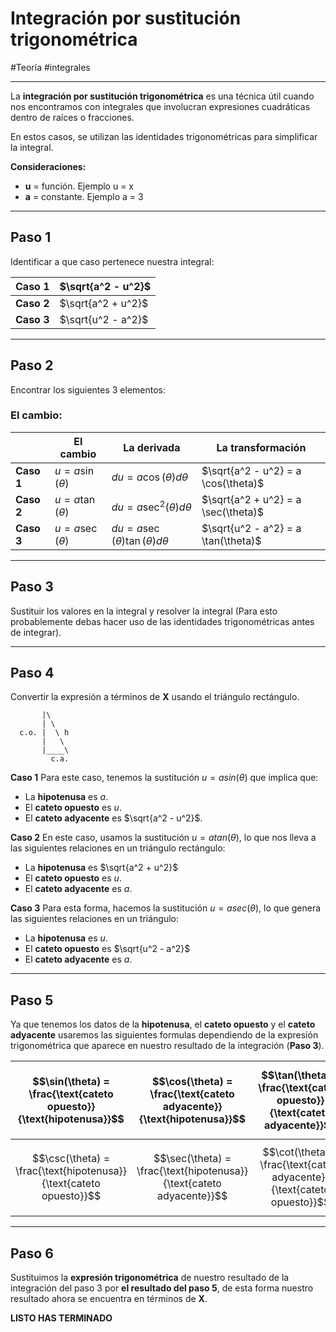 # Integración por sustitución trigonométrica
#Teoría #integrales

---
La **integración por sustitución trigonométrica** es una técnica útil cuando nos encontramos con integrales que involucran expresiones cuadráticas dentro de raíces o fracciones.

En estos casos, se utilizan las identidades trigonométricas para simplificar la integral. 

**Consideraciones:**
- **u** = función. Ejemplo u = x
- **a** = constante. Ejemplo a = 3
---
## Paso 1
Identificar a que caso pertenece nuestra integral:

| **Caso 1** | $\sqrt{a^2 - u^2}$ |
| ---------- | ------------------ |
| **Caso 2** | $\sqrt{a^2 + u^2}$ |
| **Caso 3** | $\sqrt{u^2 - a^2}$ |

---
## Paso 2
Encontrar los siguientes 3 elementos:
### El cambio:

|            | El cambio            | La derivada                                | La transformación                   |
| ---------- | -------------------- | ------------------------------------------ | ----------------------------------- |
| **Caso 1** | $u = a \sin(\theta)$ | $du = a \cos(\theta) d\theta$              | $\sqrt{a^2 - u^2} = a \cos(\theta)$ |
| **Caso 2** | $u = a \tan(\theta)$ | $du = a \sec^2(\theta) d\theta$            | $\sqrt{a^2 + u^2} = a \sec(\theta)$ |
| **Caso 3** | $u = a \sec(\theta)$ | $du = a \sec(\theta) \tan(\theta) d\theta$ | $\sqrt{u^2 - a^2} = a \tan(\theta)$ |

---
## Paso 3
Sustituir los valores en la integral y resolver la integral (Para esto probablemente debas hacer uso de las identidades trigonométricas antes de integrar).

---
## Paso 4
Convertir la expresión a términos de **X** usando el triángulo rectángulo. 
```
       |\
       | \
  c.o. |  \ h
       |   \
       |____\
         c.a.

```

**Caso 1**
Para este caso, tenemos la sustitución $u=a sin⁡(θ)$ que implica que:
- La **hipotenusa** es $a$.
- El **cateto opuesto** es $u$.
- El **cateto adyacente** es $\sqrt{a^2 - u^2}$.

**Caso 2**
En este caso, usamos la sustitución $u=a tan⁡(θ)$, lo que nos lleva a las siguientes relaciones en un triángulo rectángulo:
- La **hipotenusa** es $\sqrt{a^2 + u^2}$
- El **cateto opuesto** es $u$.
- El **cateto adyacente** es $a$.

**Caso 3**
Para esta forma, hacemos la sustitución $u=a sec⁡(θ)$, lo que genera las siguientes relaciones en un triángulo:
- La **hipotenusa** es $u$.
- El **cateto opuesto** es $\sqrt{u^2 - a^2}$
- El **cateto adyacente** es $a$.
---
## Paso 5
Ya que tenemos los datos de la **hipotenusa**, el **cateto opuesto** y el **cateto adyacente** usaremos las siguientes formulas dependiendo de la expresión trigonométrica que aparece en nuestro resultado de la integración (**Paso 3**).

| $$\sin(\theta) = \frac{\text{cateto opuesto}}{\text{hipotenusa}}$$ | $$\cos(\theta) = \frac{\text{cateto adyacente}}{\text{hipotenusa}}$$ | $$\tan(\theta) = \frac{\text{cateto opuesto}}{\text{cateto adyacente}}$$ |
| ------------------------------------------------------------------ | -------------------------------------------------------------------- | ------------------------------------------------------------------------ |
| $$\csc(\theta) = \frac{\text{hipotenusa}}{\text{cateto opuesto}}$$ | $$\sec(\theta) = \frac{\text{hipotenusa}}{\text{cateto adyacente}}$$ | $$\cot(\theta) = \frac{\text{cateto adyacente}}{\text{cateto opuesto}}$$ |

---
## Paso 6
Sustituimos la **expresión trigonométrica** de nuestro resultado de la integración del paso 3 por **el resultado del paso 5**, de esta forma nuestro resultado ahora se encuentra en términos de **X**.

**LISTO HAS TERMINADO**